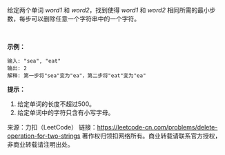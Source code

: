 给定两个单词 *word1* 和 *word2*，找到使得 *word1* 和 *word2* 相同所需的最小步数，每步可以删除任意一个字符串中的一个字符。

 

**示例：**
```
输入: "sea", "eat"
输出: 2
解释: 第一步将"sea"变为"ea"，第二步将"eat"变为"ea"
```

**提示：**

1. 给定单词的长度不超过500。
2. 给定单词中的字符只含有小写字母。

来源：力扣（LeetCode）
链接：https://leetcode-cn.com/problems/delete-operation-for-two-strings
著作权归领扣网络所有。商业转载请联系官方授权，非商业转载请注明出处。
